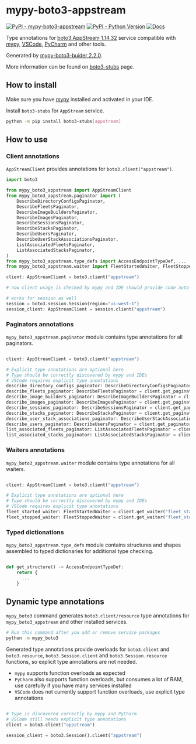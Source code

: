 # mypy-boto3-appstream

[![PyPI - mypy-boto3-appstream](https://img.shields.io/pypi/v/mypy-boto3-appstream.svg?color=blue)](https://pypi.org/project/mypy-boto3-appstream)
[![PyPI - Python Version](https://img.shields.io/pypi/pyversions/mypy-boto3-appstream.svg?color=blue)](https://pypi.org/project/mypy-boto3-appstream)
[![Docs](https://img.shields.io/readthedocs/mypy-boto3-builder.svg?color=blue)](https://mypy-boto3-builder.readthedocs.io/)

Type annotations for
[boto3.AppStream 1.14.32](https://boto3.amazonaws.com/v1/documentation/api/1.14.32/reference/services/appstream.html#AppStream) service
compatible with [mypy](https://github.com/python/mypy), [VSCode](https://code.visualstudio.com/),
[PyCharm](https://www.jetbrains.com/pycharm/) and other tools.

Generated by [mypy-boto3-buider 2.2.0](https://github.com/vemel/mypy_boto3_builder).

More information can be found on [boto3-stubs](https://pypi.org/project/boto3-stubs/) page.

## How to install

Make sure you have [mypy](https://github.com/python/mypy) installed and activated in your IDE.

Install `boto3-stubs` for `AppStream` service.

```bash
python -m pip install boto3-stubs[appstream]
```

## How to use

### Client annotations

`AppStreamClient` provides annotations for `boto3.client("appstream")`.

```python
import boto3

from mypy_boto3_appstream import AppStreamClient
from mypy_boto3_appstream.paginator import (
    DescribeDirectoryConfigsPaginator,
    DescribeFleetsPaginator,
    DescribeImageBuildersPaginator,
    DescribeImagesPaginator,
    DescribeSessionsPaginator,
    DescribeStacksPaginator,
    DescribeUsersPaginator,
    DescribeUserStackAssociationsPaginator,
    ListAssociatedFleetsPaginator,
    ListAssociatedStacksPaginator,
)
from mypy_boto3_appstream.type_defs import AccessEndpointTypeDef, ...
from mypy_boto3_appstream.waiter import FleetStartedWaiter, FleetStoppedWaiter

client: AppStreamClient = boto3.client("appstream")

# now client usage is checked by mypy and IDE should provide code auto-complete

# works for session as well
session = boto3.session.Session(region="us-west-1")
session_client: AppStreamClient = session.client("appstream")
```

### Paginators annotations

`mypy_boto3_appstream.paginator` module contains type annotations for all paginators.

```python

client: AppStreamClient = boto3.client("appstream")

# Explicit type annotations are optional here
# Type should be correctly discovered by mypy and IDEs
# VSCode requires explicit type annotations
describe_directory_configs_paginator: DescribeDirectoryConfigsPaginator = client.get_paginator("describe_directory_configs")
describe_fleets_paginator: DescribeFleetsPaginator = client.get_paginator("describe_fleets")
describe_image_builders_paginator: DescribeImageBuildersPaginator = client.get_paginator("describe_image_builders")
describe_images_paginator: DescribeImagesPaginator = client.get_paginator("describe_images")
describe_sessions_paginator: DescribeSessionsPaginator = client.get_paginator("describe_sessions")
describe_stacks_paginator: DescribeStacksPaginator = client.get_paginator("describe_stacks")
describe_user_stack_associations_paginator: DescribeUserStackAssociationsPaginator = client.get_paginator("describe_user_stack_associations")
describe_users_paginator: DescribeUsersPaginator = client.get_paginator("describe_users")
list_associated_fleets_paginator: ListAssociatedFleetsPaginator = client.get_paginator("list_associated_fleets")
list_associated_stacks_paginator: ListAssociatedStacksPaginator = client.get_paginator("list_associated_stacks")
```


### Waiters annotations

`mypy_boto3_appstream.waiter` module contains type annotations for all waiters.

```python

client: AppStreamClient = boto3.client("appstream")

# Explicit type annotations are optional here
# Type should be correctly discovered by mypy and IDEs
# VSCode requires explicit type annotations
fleet_started_waiter: FleetStartedWaiter = client.get_waiter("fleet_started")
fleet_stopped_waiter: FleetStoppedWaiter = client.get_waiter("fleet_stopped")
```





### Typed dictionations

`mypy_boto3_appstream.type_defs` module contains structures and shapes assembled
to typed dictionaries for additional type checking.

```python

def get_structure() -> AccessEndpointTypeDef:
    return {
      ...
    }
```


## Dynamic type annotations

`mypy_boto3` command generates `boto3.client/resource` type annotations for
`mypy_boto3_appstream` and other installed services.

```bash
# Run this command after you add or remove service packages
python -m mypy_boto3
```

Generated type annotations provide overloads for `boto3.client` and `boto3.resource`,
`boto3.Session.client` and `boto3.Session.resource` functions,
so explicit type annotations are not needed.

- `mypy` supports function overloads as expected
- `PyCharm` also supports function overloads, but consumes a lot of RAM, use carefully if you have many services installed
- `VSCode` does not currently support function overloads, use explicit type annotations

```python

# Type is discovered correctly by mypy and PyCharm
# VSCode still needs explicit type annotations
client = boto3.client("appstream")

session_client = boto3.Session().client("appstream")
```
